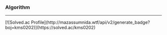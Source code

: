 ### Algorithm
<hr>
[![Solved.ac Profile](http://mazassumnida.wtf/api/v2/generate_badge?boj=kms0202)](https://solved.ac/kms0202)
